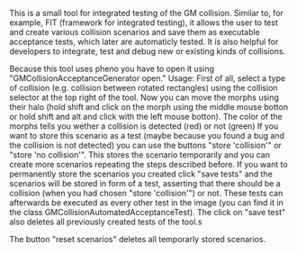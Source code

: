 This is a small tool for integrated testing of the GM collision. Similar to, for example, FIT (framework for integrated testing), it allows the user to test and create various collision scenarios and save them as executable acceptance tests, which later are automaticly tested. It is also helpful for developers to integrate, test and debug new or existing kinds of collisions.

Because this tool uses pheno you have to open it using "GMCollisionAcceptanceGenerator open."
Usage:
First of all, select a type of collision (e.g. collision between rotated rectangles) using the collision selector at the top right of the tool.
Now you can move the morphs using their halo (hold shift and click on the morph using the middle mouse botton or hold shift and alt and click with the left mouse botton).
The color of the morphs tells you wether a collision is detected (red) or not (green)
If you want to store this scenario as a test (maybe because you found a bug and the collision is not detected) you can use the buttons "store 'collision'" or "store 'no collision'". This stores the scenario temporarily and you can create more scenarios repeating the steps described before.
If you want to permanently store the scenarios you created click "save tests" and the scenarios will be stored in form of a test, asserting that there should be a collision (when you had chosen "store 'collision'") or not. These tests can afterwards be executed as every other test in the image (you can find it in the class GMCollisionAutomatedAcceptanceTest). The click on "save test" also deletes all previously created tests of the tool.s

The button "reset scenarios" deletes all temporarly stored scenarios.
